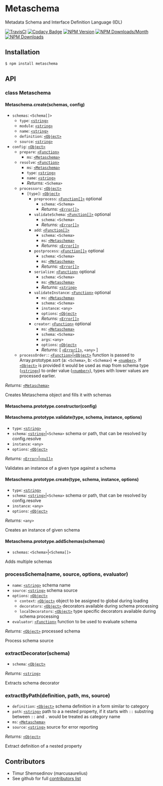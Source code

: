 # Metaschema

Metadata Schema and Interface Definition Language (IDL)

[![TravisCI](https://travis-ci.org/metarhia/metaschema.svg?branch=master)](https://travis-ci.org/metarhia/metaschema)
[![Codacy Badge](https://api.codacy.com/project/badge/Grade/0a526fd6dda54e5c9d494848415926b8)](https://www.codacy.com/app/metarhia/metaschema)
[![NPM Version](https://badge.fury.io/js/metaschema.svg)](https://badge.fury.io/js/metaschema)
[![NPM Downloads/Month](https://img.shields.io/npm/dm/metaschema.svg)](https://www.npmjs.com/package/metaschema)
[![NPM Downloads](https://img.shields.io/npm/dt/metaschema.svg)](https://www.npmjs.com/package/metaschema)

## Installation

```bash
$ npm install metaschema
```

## API

### class Metaschema

#### Metaschema.create(schemas, config)

- `schemas`: `<Schema[]>`
  - `type`: [`<string>`][string]
  - `module`: [`<string>`][string]
  - `name`: [`<string>`][string]
  - `definition`: [`<Object>`][object]
  - `source`: [`<string>`][string]
- `config`: [`<Object>`][object]
  - `prepare`: [`<Function>`][function]
    - `ms`: [`<Metaschema>`][metaschema]
  - `resolve`: [`<Function>`][function]
    - `ms`: [`<Metaschema>`][metaschema]
    - `type`: [`<string>`][string]
    - `name`: [`<string>`][string]
    - _Returns:_ `<Schema>`
  - `processors`: [`<Object>`][object]
    - `[type]`: [`<Object>`][object]
      - `preprocess`: [`<Function[]>`][function] optional
        - `schema`: `<Schema>`
        - _Returns:_ [`<Error[]>`][error]
      - `validateSchema`: [`<Function[]>`][function] optional
        - `schema`: `<Schema>`
        - _Returns:_ [`<Error[]>`][error]
      - `add`: [`<Function[]>`][function]
        - `schema`: `<Schema>`
        - `ms`: [`<Metaschema>`][metaschema]
        - _Returns:_ [`<Error[]>`][error]
      - `postprocess`: [`<Function[]>`][function] optional
        - `schema`: `<Schema>`
        - `ms`: [`<Metaschema>`][metaschema]
        - _Returns:_ [`<Error[]>`][error]
      - `serialize`: [`<Function>`][function] optional
        - `schema`: `<Schema>`
        - `ms`: [`<Metaschema>`][metaschema]
        - _Returns:_ [`<string>`][string]
      - `validateInstance`: [`<Function>`][function] optional
        - `ms`: [`<Metaschema>`][metaschema]
        - `schema`: `<Schema>`
        - `instance`: `<any>`
        - `options`: [`<Object>`][object]
        - _Returns:_ [`<Error[]>`][error]
      - `creator`: [`<Function>`][function] optional
        - `ms`: [`<Metaschema>`][metaschema]
        - `schema`: `<Schema>`
        - `args`: `<any>`
        - `options`: [`<Object>`][object]
        - _Returns:_ [ [`<Error[]>`][error], `<any>` ]
  - `processOrder:`: [`<Function>`][function]|[`<Object>`][object] function is
    passed to Array.prototype.sort (a: `<Schema>`, b: `<Schema>`) =>
    [`<number>`][number]. If [`<Object>`][object] is provided it would be used
    as map from schema type ([`<string>`][string]) to order value
    ([`<number>`][number]), types with lower values are processed earlier.

_Returns:_ [`<Metaschema>`][metaschema]

Creates Metaschema object and fills it with schemas

#### Metaschema.prototype.constructor(config)

#### Metaschema.prototype.validate(type, schema, instance, options)

- `type`: [`<string>`][string]
- `schema`: [`<string>`][string]|`<Schema>` schema or path, that can be resolved
  by config.resolve
- `instance`: `<any>`
- `options`: [`<Object>`][object]

_Returns:_ [`<Error>`][error]|[`<null>`][null]

Validates an instance of a given type against a schema

#### Metaschema.prototype.create(type, schema, instance, options)

- `type`: [`<string>`][string]
- `schema`: [`<string>`][string]|`<Schema>` schema or path, that can be resolved
  by config.resolve
- `instance`: `<any>`
- `options`: [`<Object>`][object]

_Returns:_ `<any>`

Creates an instance of given schema

#### Metaschema.prototype.addSchemas(schemas)

- `schemas`: `<Schema>`|`<Schema[]>`

Adds multiple schemas

### processSchema(name, source, options, evaluator)

- `name`: [`<string>`][string] schema name
- `source`: [`<string>`][string] schema source
- `options`: [`<Object>`][object]
  - `context`: [`<Object>`][object] object to be assigned to global during
    loading
  - `decorators`: [`<Object>`][object] decorators available during schema
    processing
  - `localDecorators`: [`<Object>`][object] type specific decorators available
    during schema processing
- `evaluator`: [`<Function>`][function] function to be used to evaluate schema

_Returns:_ [`<Object>`][object] processed schema

Process schema source

### extractDecorator(schema)

- `schema`: [`<Object>`][object]

_Returns:_ [`<string>`][string]

Extracts schema decorator

### extractByPath(definition, path, ms, source)

- `definition`: [`<Object>`][object] schema definition in a form similar to
  category
- `path`: [`<string>`][string] path to a a nested property, if it starts with
  `::` substring between `::` and `.` would be treated as category name
- `ms`: [`<Metaschema>`][metaschema]
- `source`: [`<string>`][string] source for error reporting

_Returns:_ [`<Object>`][object]

Extract definition of a nested property

## Contributors

- Timur Shemsedinov (marcusaurelius)
- See github for full [contributors list](https://github.com/metarhia/metaschema/graphs/contributors)

[metaschema]: #class-metaschema
[object]: https://developer.mozilla.org/en-US/docs/Web/JavaScript/Reference/Global_Objects/Object
[function]: https://developer.mozilla.org/en-US/docs/Web/JavaScript/Reference/Global_Objects/Function
[error]: https://developer.mozilla.org/en-US/docs/Web/JavaScript/Reference/Global_Objects/Error
[null]: https://developer.mozilla.org/en-US/docs/Web/JavaScript/Data_structures#Null_type
[number]: https://developer.mozilla.org/en-US/docs/Web/JavaScript/Data_structures#Number_type
[string]: https://developer.mozilla.org/en-US/docs/Web/JavaScript/Data_structures#String_type
